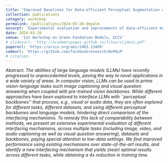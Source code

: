 ```yaml
---
title: "Improved Baselines for Data-efficient Perceptual Augmentation of LLMs"
collection: publications
category: workshop
permalink: /publications/2024-03-20-depalm
excerpt: 'Experimental evaluation and improvements of data-efficient multi-modal adaptation of single-modality LLM and perceptual backbones.'
date: 2024-03-20
venue: '1st Workshop on Green Fondation Models, ECCV'
# slidesurl: 'http://academicpages.github.io/files/slides1.pdf'
paperurl: 'https://arxiv.org/abs/2403.13499'
codeurl: 'https://github.com/facebookresearch/DePALM'
# citation: ''
---
```


Abstract: *The abilities of large language models (LLMs) have recently progressed to unprecedented levels, paving the way to novel applications in a wide variety of areas. In computer vision, LLMs can be used to prime vision-language tasks such image captioning and visual question answering when coupled with pre-trained vision backbones. While different approaches have been explored to interface LLMs with ``perceptual backbones'' that process, e.g., visual or audio data, they are often explored for different tasks, different datasets, and using different perceptual backbones and language models, hindering direct comparison of the interfacing mechanisms. To remedy this lack of comparability between methods, we present an extensive experimental evaluation of different interfacing mechanisms, across multiple tasks (including image, video, and audio captioning as well as visual question answering), datasets and backbones, paying special attention to low-data settings. We find improved performance using existing mechanisms over state-of-the-art results, and identify a new interfacing mechanism that yields (near) optimal results across different tasks, while obtaining a 4x reduction in training time.*



